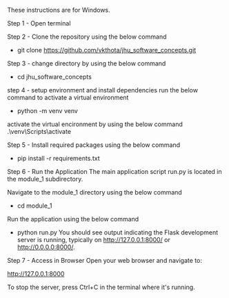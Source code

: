 These instructions are for Windows.

Step 1 - Open terminal

Step 2 - Clone the repository using the below command
- git clone https://github.com/vkthota/jhu_software_concepts.git

Step 3 - change directory by using the below command
- cd jhu_software_concepts

step 4 - setup environment and install dependencies
run the below command to activate a virtual environment
- python -m venv venv 

activate the virtual encironment by using the below command
.\venv\Scripts\activate

Step 5 - Install required packages using the below command
- pip install -r requirements.txt

Step 6 - Run the Application
The main application script run.py is located in the module_1 subdirectory.

Navigate to the module_1 directory using the below command
- cd module_1

Run the application using the below command
- python run.py
You should see output indicating the Flask development server is running, typically on http://127.0.0.1:8000/ or http://0.0.0.0:8000/.

Step 7 - Access in Browser
Open your web browser and navigate to:

http://127.0.0.1:8000

To stop the server, press Ctrl+C in the terminal where it's running.
